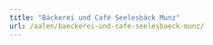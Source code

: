 ```yaml
---
title: "Bäckerei und Café Seelesbäck Munz"
url: /aalen/baeckerei-und-cafe-seelesbaeck-munz/
---
```

